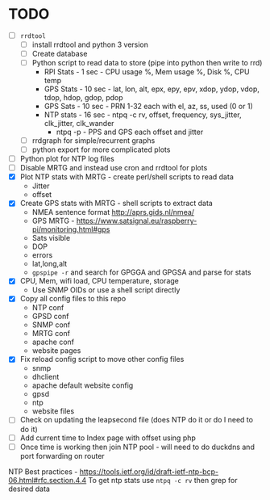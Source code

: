 

# TODO
* [ ] `rrdtool`
    * [ ] install rrdtool and python 3 version
    * [ ] Create database
    * [ ] Python script to read data to store (pipe into python then write to rrd)
        * RPI Stats - 1 sec - CPU usage %, Mem usage %, Disk %, CPU temp
        * GPS Stats - 10 sec - lat, lon, alt, epx, epy, epv, xdop, ydop, vdop, tdop, hdop, gdop, pdop
        * GPS Sats - 10 sec - PRN 1-32 each with el, az, ss, used (0 or 1)
        * NTP stats - 16 sec - ntpq -c rv, offset, frequency, sys_jitter, clk_jitter, clk_wander
            * ntpq -p - PPS and GPS each offset and jitter
    * [ ] rrdgraph for simple/recurrent graphs
    * [ ] python export for more complicated plots
* [ ] Python plot for NTP log files
* [ ] Disable MRTG and instead use cron and rrdtool for plots
* [x] Plot NTP stats with MRTG - create perl/shell scripts to read data
    * Jitter
    * offset
* [x] Create GPS stats with MRTG - shell scripts to extract data
    * NMEA sentence format http://aprs.gids.nl/nmea/
    * GPS MRTG - https://www.satsignal.eu/raspberry-pi/monitoring.html#gps
    * Sats visible
    * DOP
    * errors 
    * lat,long,alt
    * `gpspipe -r` and search for GPGGA and GPGSA and parse for stats
* [x] CPU, Mem, wifi load, CPU temperature, storage
    * Use SNMP OIDs or use a shell script directly
* [x] Copy all config files to this repo
    * NTP conf
    * GPSD conf
    * SNMP conf
    * MRTG conf
    * apache conf
    * website pages
* [x] Fix reload config script to move other config files
    * snmp
    * dhclient
    * apache default website config
    * gpsd
    * ntp
    * website files
* [ ] Check on updating the leapsecond file (does NTP do it or do I need to do it)
* [ ] Add current time to Index page with offset using php
* [ ] Once time is working then join NTP pool - will need to do duckdns and port forwarding on router

NTP Best practices - https://tools.ietf.org/id/draft-ietf-ntp-bcp-06.html#rfc.section.4.4
To get ntp stats use `ntpq -c rv` then grep for desired data
